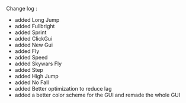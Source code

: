 Change log : 
- added Long Jump
- added Fullbright
- added Sprint
- added ClickGui
- added New Gui
- added Fly
- added Speed
- added Skywars Fly
- added Step
- added High Jump
- added No Fall
- added Better optimization to reduce lag
- added a better color scheme for the GUI and remade the whole GUI
